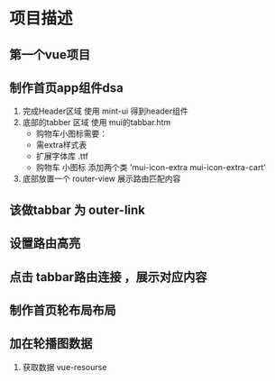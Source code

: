 # 项目描述

## 第一个vue项目


## 制作首页app组件dsa
1. 完成Header区域 使用 mint-ui 得到header组件
2. 底部的tabber 区域 使用 mui的tabbar.htm 
    + 购物车小图标需要：
    + 需extra样式表
    + 扩展字体库 .ttf
    + 购物车 小图标 添加两个类 'mui-icon-extra mui-icon-extra-cart' 
3. 底部放置一个 router-view 展示路由匹配内容


## 该做tabbar 为 outer-link

## 设置路由高亮

## 点击 tabbar路由连接 ，展示对应内容

## 制作首页轮布局布局

## 加在轮播图数据
1. 获取数据  vue-resourse
